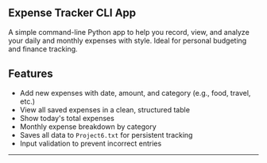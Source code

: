 ##  Expense Tracker CLI App

A simple command-line Python app to help you record, view, and analyze your daily and monthly expenses with style. Ideal for personal budgeting and finance tracking.

##  Features

-  Add new expenses with date, amount, and category (e.g., food, travel, etc.)
-  View all saved expenses in a clean, structured table
-  Show today's total expenses
-  Monthly expense breakdown by category
-  Saves all data to `Project6.txt` for persistent tracking
-  Input validation to prevent incorrect entries

---
